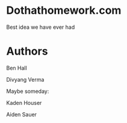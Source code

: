 # Dothathomework.com

Best idea we have ever had

# Authors

Ben Hall

Divyang Verma

Maybe someday:

Kaden Houser

Aiden Sauer
